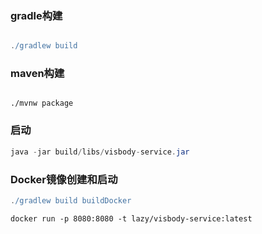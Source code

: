 ### gradle构建

```gradle

./gradlew build
```

### maven构建

```mvn

./mvnw package
```

### 启动

```java
java -jar build/libs/visbody-service.jar
```


### Docker镜像创建和启动
```gradle
./gradlew build buildDocker
```

```docker
docker run -p 8080:8080 -t lazy/visbody-service:latest
```
